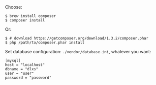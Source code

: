Choose:

```
$ brew install composer
$ composer install
```

Or:

```
$ # download https://getcomposer.org/download/1.3.2/composer.phar
$ php /path/to/composer.phar install
```

Set database configuration: `./vendor/database.ini`, whatever you want:

```
[mysql]
host = "localhost"
dbname = "dlxs"
user = "user"
password = "password"
``` 